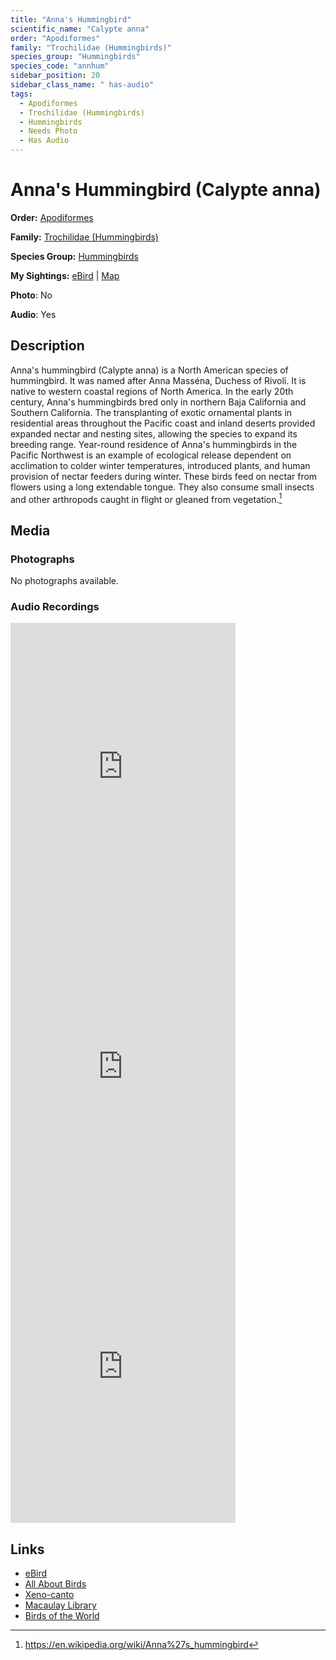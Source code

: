 ```yaml
---
title: "Anna's Hummingbird"
scientific_name: "Calypte anna"
order: "Apodiformes"
family: "Trochilidae (Hummingbirds)"
species_group: "Hummingbirds"
species_code: "annhum"
sidebar_position: 20
sidebar_class_name: " has-audio"
tags: 
  - Apodiformes
  - Trochilidae (Hummingbirds)
  - Hummingbirds
  - Needs Photo
  - Has Audio
---
```


# Anna's Hummingbird (Calypte anna)

**Order:** [Apodiformes](/tags/apodiformes)

**Family:** [Trochilidae (Hummingbirds)](/tags/trochilidae-hummingbirds)

**Species Group:** [Hummingbirds](/tags/hummingbirds)

**My Sightings:** [eBird](https://ebird.org/lifelist?r=world&time=life&spp=annhum) | [Map](/map?species_code=annhum)

**Photo**: No 

**Audio**: Yes

## Description
Anna's hummingbird (Calypte anna) is a North American species of hummingbird. It was named after Anna Masséna, Duchess of Rivoli.
It is native to western coastal regions of North America. In the early 20th century, Anna's hummingbirds bred only in northern Baja California and Southern California. The transplanting of exotic ornamental plants in residential areas throughout the Pacific coast and inland deserts provided expanded nectar and nesting sites, allowing the species to expand its breeding range. Year-round residence of Anna's hummingbirds in the Pacific Northwest is an example of ecological release dependent on acclimation to colder winter temperatures, introduced plants, and human provision of nectar feeders during winter.
These birds feed on nectar from flowers using a long extendable tongue. They also consume small insects and other arthropods caught in flight or gleaned from vegetation.[^1]

[^1]: https://en.wikipedia.org/wiki/Anna%27s_hummingbird

## Media
### Photographs
No photographs available.

### Audio Recordings
<iframe src="https://macaulaylibrary.org/asset/626917191/embed" width="360" height="480" frameborder="0" allowfullscreen></iframe>
<iframe src="https://macaulaylibrary.org/asset/626843418/embed" width="360" height="480" frameborder="0" allowfullscreen></iframe>
<iframe src="https://macaulaylibrary.org/asset/626583047/embed" width="360" height="480" frameborder="0" allowfullscreen></iframe>

## Links
* [eBird](https://ebird.org/species/annhum) 
* [All About Birds](https://www.allaboutbirds.org/guide/annhum) 
* [Xeno-canto](https://www.xeno-canto.org/species/calypte-anna) 
* [Macaulay Library](https://search.macaulaylibrary.org/catalog?taxonCode=annhum&sort=rating_rank_desc)
* [Birds of the World](https://birdsoftheworld.org/bow/species/annhum)
